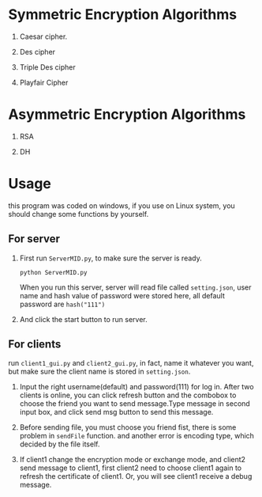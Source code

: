 # Symmetric Encryption Algorithms

1. Caesar cipher.

2. Des cipher

3. Triple Des cipher

4. Playfair Cipher

# Asymmetric Encryption Algorithms

1. RSA

2. DH

# Usage

this program was coded on windows, if you use on Linux system, you should change some functions by yourself.

## For server

1. First run `ServerMID.py`, to make sure the server is ready. 

   ```shell
   python ServerMID.py
   ```

   When you run this server, server will read file called `setting.json`, user name and hash value of password were stored here, all default password are `hash("111")`

2. And click the start button to run server.

## For clients

run `client1_gui.py` and `client2_gui.py`, in fact, name it whatever you want, but make sure the client name is stored in `setting.json`.

1. Input the right username(default) and password(111) for log in. After two clients is online, you can click refresh button and the combobox to choose the friend you want to send message.Type message in second input box, and click send msg button to send this message.

2. Before sending file, you must choose you friend fist, there is some problem in `sendFile` function. and another error is encoding type, which decided by the file itself.

3. If client1 change the encryption mode or exchange mode, and client2 send message to client1, first client2 need to choose client1 again to refresh the certificate of client1. Or, you will see client1 receive a debug message.







